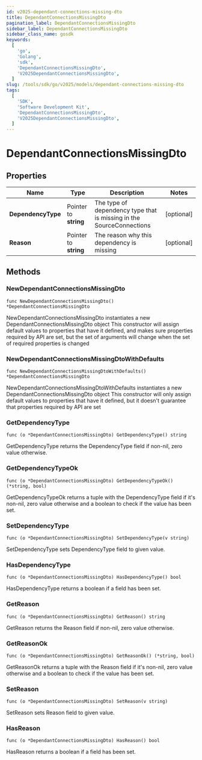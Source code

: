 ```yaml
---
id: v2025-dependant-connections-missing-dto
title: DependantConnectionsMissingDto
pagination_label: DependantConnectionsMissingDto
sidebar_label: DependantConnectionsMissingDto
sidebar_class_name: gosdk
keywords:
  [
    'go',
    'Golang',
    'sdk',
    'DependantConnectionsMissingDto',
    'V2025DependantConnectionsMissingDto',
  ]
slug: /tools/sdk/go/v2025/models/dependant-connections-missing-dto
tags:
  [
    'SDK',
    'Software Development Kit',
    'DependantConnectionsMissingDto',
    'V2025DependantConnectionsMissingDto',
  ]
---
```


# DependantConnectionsMissingDto

## Properties

| Name | Type | Description | Notes |
| --- | --- | --- | --- |
| **DependencyType** | Pointer to **string** | The type of dependency type that is missing in the SourceConnections | [optional] |
| **Reason** | Pointer to **string** | The reason why this dependency is missing | [optional] |

## Methods

### NewDependantConnectionsMissingDto

`func NewDependantConnectionsMissingDto() *DependantConnectionsMissingDto`

NewDependantConnectionsMissingDto instantiates a new DependantConnectionsMissingDto object This constructor will assign default values to properties that have it defined, and makes sure properties required by API are set, but the set of arguments will change when the set of required properties is changed

### NewDependantConnectionsMissingDtoWithDefaults

`func NewDependantConnectionsMissingDtoWithDefaults() *DependantConnectionsMissingDto`

NewDependantConnectionsMissingDtoWithDefaults instantiates a new DependantConnectionsMissingDto object This constructor will only assign default values to properties that have it defined, but it doesn't guarantee that properties required by API are set

### GetDependencyType

`func (o *DependantConnectionsMissingDto) GetDependencyType() string`

GetDependencyType returns the DependencyType field if non-nil, zero value otherwise.

### GetDependencyTypeOk

`func (o *DependantConnectionsMissingDto) GetDependencyTypeOk() (*string, bool)`

GetDependencyTypeOk returns a tuple with the DependencyType field if it's non-nil, zero value otherwise and a boolean to check if the value has been set.

### SetDependencyType

`func (o *DependantConnectionsMissingDto) SetDependencyType(v string)`

SetDependencyType sets DependencyType field to given value.

### HasDependencyType

`func (o *DependantConnectionsMissingDto) HasDependencyType() bool`

HasDependencyType returns a boolean if a field has been set.

### GetReason

`func (o *DependantConnectionsMissingDto) GetReason() string`

GetReason returns the Reason field if non-nil, zero value otherwise.

### GetReasonOk

`func (o *DependantConnectionsMissingDto) GetReasonOk() (*string, bool)`

GetReasonOk returns a tuple with the Reason field if it's non-nil, zero value otherwise and a boolean to check if the value has been set.

### SetReason

`func (o *DependantConnectionsMissingDto) SetReason(v string)`

SetReason sets Reason field to given value.

### HasReason

`func (o *DependantConnectionsMissingDto) HasReason() bool`

HasReason returns a boolean if a field has been set.
